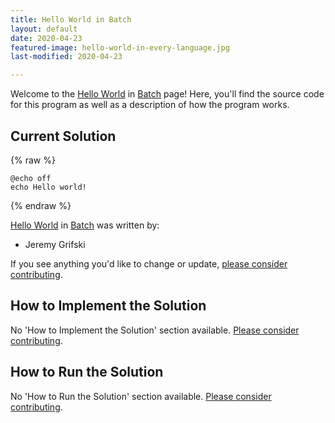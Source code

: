 ```yaml
---
title: Hello World in Batch
layout: default
date: 2020-04-23
featured-image: hello-world-in-every-language.jpg
last-modified: 2020-04-23

---
```


Welcome to the [Hello World](https://rzuckerm.github.io/sample-programs-website-copy/projects/hello-world) in [Batch](https://rzuckerm.github.io/sample-programs-website-copy/languages/batch) page! Here, you'll find the source code for this program as well as a description of how the program works.

## Current Solution

{% raw %}

```batch
@echo off
echo Hello world!
```

{% endraw %}

[Hello World](https://rzuckerm.github.io/sample-programs-website-copy/projects/hello-world) in [Batch](https://rzuckerm.github.io/sample-programs-website-copy/languages/batch) was written by:

- Jeremy Grifski

If you see anything you'd like to change or update, [please consider contributing](https://github.com/TheRenegadeCoder/sample-programs).

## How to Implement the Solution

No 'How to Implement the Solution' section available. [Please consider contributing](https://github.com/TheRenegadeCoder/sample-programs-website).

## How to Run the Solution

No 'How to Run the Solution' section available. [Please consider contributing](https://github.com/TheRenegadeCoder/sample-programs-website).